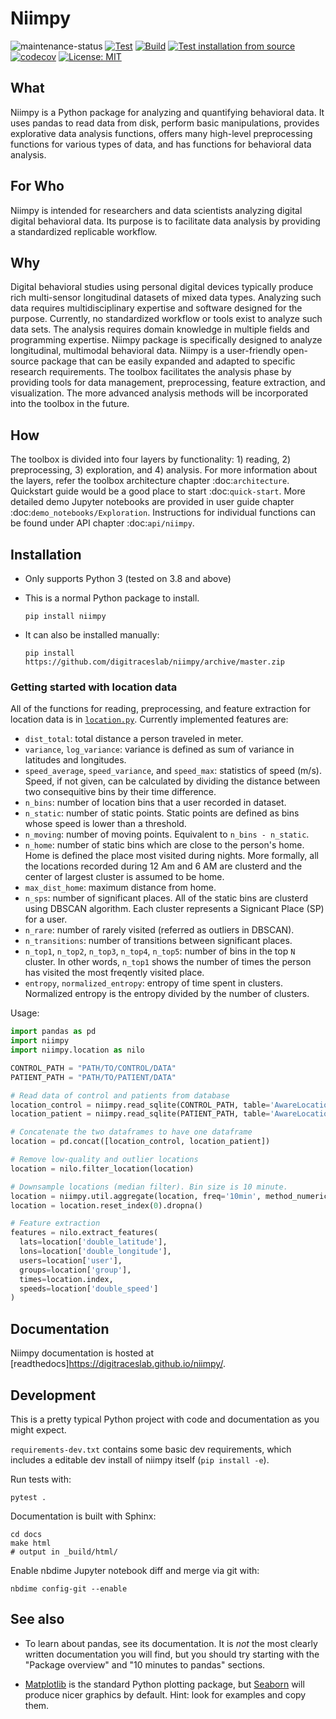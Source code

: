 # Niimpy

![maintenance-status](https://img.shields.io/badge/maintenance-actively--developed-brightgreen.svg)
[![Test](https://github.com/digitraceslab/niimpy/actions/workflows/test.yml/badge.svg)](https://github.com/digitraceslab/niimpy/actions/workflows/test.yml)
[![Build](https://github.com/digitraceslab/niimpy/actions/workflows/pages/pages-build-deployment/badge.svg)](https://github.com/digitraceslab/niimpy/actions/workflows/pages/pages-build-deployment)
[![Test installation from source](https://github.com/digitraceslab/niimpy/actions/workflows/install.yml/badge.svg)](https://github.com/digitraceslab/niimpy/actions/workflows/install.yml)
[![codecov](https://codecov.io/gh/digitraceslab/niimpy/branch/master/graph/badge.svg?token=SEEOOF7A70)](https://codecov.io/gh/digitraceslab/niimpy)
[![License: MIT](https://img.shields.io/badge/License-MIT-green.svg)](https://opensource.org/licenses/MIT)

What
----

Niimpy is a Python package for analyzing and quantifying behavioral data. It uses pandas to read data from disk, perform basic manipulations, provides explorative data analysis functions, offers many high-level preprocessing functions for various types of data, and has functions for behavioral data analysis.

For Who
-------

Niimpy is intended for researchers and data scientists analyzing digital digital behavioral data. Its purpose is to facilitate data analysis by providing a standardized replicable workflow.

Why
---

Digital behavioral studies using personal digital devices typically produce rich multi-sensor longitudinal datasets of mixed data types. Analyzing such data requires multidisciplinary expertise and software designed for the purpose. Currently, no standardized workflow or tools exist to analyze such data sets. The analysis requires domain knowledge in multiple fields and programming expertise. Niimpy package is specifically designed to analyze longitudinal, multimodal behavioral data. Niimpy is a user-friendly open-source package that can be easily expanded and adapted to specific research requirements. The toolbox facilitates the analysis phase by providing tools for data management, preprocessing, feature extraction, and visualization. The more advanced analysis methods will be incorporated into the toolbox in the future.


How
---

The toolbox is divided into four layers by functionality: 1) reading, 2) preprocessing, 3) exploration, and 4) analysis. For more information about the layers, refer the toolbox architecture chapter :doc:`architecture`. Quickstart guide would be a good place to start :doc:`quick-start`. More detailed demo Jupyter notebooks are provided in user guide chapter :doc:`demo_notebooks/Exploration`. Instructions for individual functions can be found under API chapter :doc:`api/niimpy`.


## Installation

- Only supports Python 3 (tested on 3.8 and above)

- This is a normal Python package to install. 

  ```
  pip install niimpy
  ```

- It can also be installed manually:

  ```
  pip install https://github.com/digitraceslab/niimpy/archive/master.zip
  ```

### Getting started with location data

All of the functions for reading, preprocessing, and feature extraction for location data is in [`location.py`](niimpy/location.py). Currently implemented features are:

- `dist_total`: total distance a person traveled in meter.
- `variance`, `log_variance`: variance is defined as sum of variance in latitudes and longitudes.
- `speed_average`, `speed_variance`, and `speed_max`: statistics of speed (m/s). Speed, if not given, can be calculated by dividing the distance between two consequitive bins by their time difference.
- `n_bins`: number of location bins that a user recorded in dataset.
- `n_static`: number of static points. Static points are defined as bins whose speed is lower than a threshold.
- `n_moving`: number of moving points. Equivalent to `n_bins - n_static`.
- `n_home`: number of static bins which are close to the person's home. Home is defined the place most visited during nights. More formally, all the locations recorded during 12 Am and 6 AM are clusterd and the center of largest cluster is assumed to be home.
- `max_dist_home`: maximum distance from home.
- `n_sps`: number of significant places. All of the static bins are clusterd using DBSCAN algorithm. Each cluster represents a Signicant Place (SP) for a user.
- `n_rare`: number of rarely visited (referred as outliers in DBSCAN).
- `n_transitions`: number of transitions between significant places.
- `n_top1`, `n_top2`, `n_top3`, `n_top4`, `n_top5`: number of bins in the top `N` cluster. In other words, `n_top1` shows the number of times the person has visited the most freqently visited place.
- `entropy`, `normalized_entropy`: entropy of time spent in clusters. Normalized entropy is the entropy divided by the number of clusters.

Usage:

```python
import pandas as pd
import niimpy
import niimpy.location as nilo

CONTROL_PATH = "PATH/TO/CONTROL/DATA"
PATIENT_PATH = "PATH/TO/PATIENT/DATA"

# Read data of control and patients from database
location_control = niimpy.read_sqlite(CONTROL_PATH, table='AwareLocation', add_group='control', tz='Europe/Helsinki')
location_patient = niimpy.read_sqlite(PATIENT_PATH, table='AwareLocation', add_group='patient', tz='Europe/Helsinki')

# Concatenate the two dataframes to have one dataframe
location = pd.concat([location_control, location_patient])

# Remove low-quality and outlier locations
location = nilo.filter_location(location)

# Downsample locations (median filter). Bin size is 10 minute.
location = niimpy.util.aggregate(location, freq='10min', method_numerical='median')
location = location.reset_index(0).dropna()

# Feature extraction
features = nilo.extract_features(
  lats=location['double_latitude'],
  lons=location['double_longitude'],
  users=location['user'],
  groups=location['group'],
  times=location.index,
  speeds=location['double_speed']
)
```

## Documentation

Niimpy documentation is hosted at [readthedocs]https://digitraceslab.github.io/niimpy/.

## Development

This is a pretty typical Python project with code and documentation as
you might expect.

`requirements-dev.txt` contains some basic dev requirements, which
includes a editable dev install of niimpy itself (`pip install -e`).

Run tests with:
```
pytest .
```

Documentation is built with Sphinx:
```
cd docs
make html
# output in _build/html/
```

Enable nbdime Jupyter notebook diff and merge via git with:
```
nbdime config-git --enable
```


## See also

* To learn about pandas, see its documentation.  It is *not* the most
  clearly written documentation you will find, but you should try
  starting with the "Package overview" and "10 minutes to pandas"
  sections.

* [Matplotlib](https://matplotlib.org/) is the standard Python
  plotting package, but [Seaborn](https://seaborn.pydata.org/) will
  produce nicer graphics by default.  Hint: look for examples and copy
  them.
